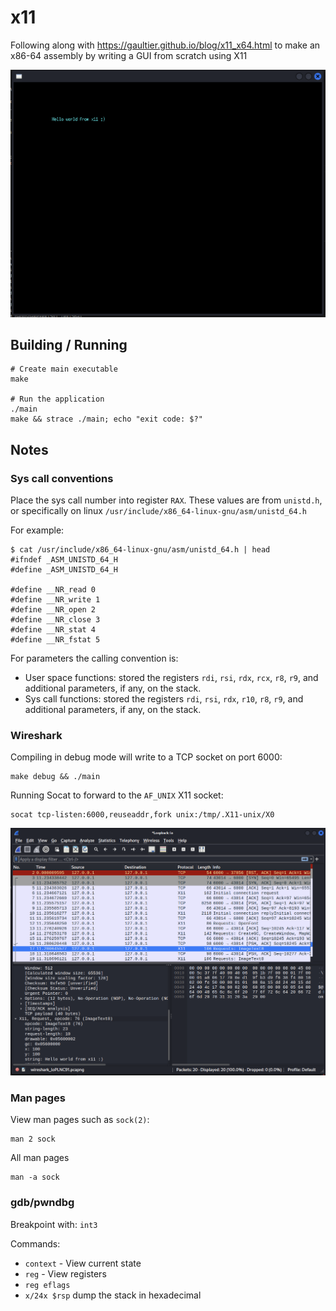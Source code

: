 # x11

Following along with https://gaultier.github.io/blog/x11_x64.html to make an x86-64 assembly by writing a GUI from scratch using X11

![x11](images/x11.png)

## Building / Running

```
# Create main executable
make

# Run the application
./main
make && strace ./main; echo "exit code: $?"
```

## Notes

### Sys call conventions

Place the sys call number into register `RAX`. These values are from `unistd.h`, or specifically on linux `/usr/include/x86_64-linux-gnu/asm/unistd_64.h`

For example:

```shell
$ cat /usr/include/x86_64-linux-gnu/asm/unistd_64.h | head
#ifndef _ASM_UNISTD_64_H
#define _ASM_UNISTD_64_H

#define __NR_read 0
#define __NR_write 1
#define __NR_open 2
#define __NR_close 3
#define __NR_stat 4
#define __NR_fstat 5
```

For parameters the calling convention is:
- User space functions: stored the registers `rdi`, `rsi`, `rdx`, `rcx`, `r8`, `r9`, and additional parameters, if any, on the stack.
- Sys call functions:   stored the registers `rdi`, `rsi`, `rdx`, `r10`, `r8`, `r9`, and additional parameters, if any, on the stack.

### Wireshark

Compiling in debug mode will write to a TCP socket on port 6000:

```
make debug && ./main
```

Running Socat to forward to the `AF_UNIX` X11 socket:

```
socat tcp-listen:6000,reuseaddr,fork unix:/tmp/.X11-unix/X0
```

![wireshark](images/wireshark.png)

### Man pages

View man pages such as `sock(2)`:

```
man 2 sock
```

All man pages

```
man -a sock
```

### gdb/pwndbg

Breakpoint with: `int3`

Commands:
- `context` - View current state
- `reg` - View registers
- `reg eflags`
- `x/24x $rsp` dump the stack in hexadecimal
